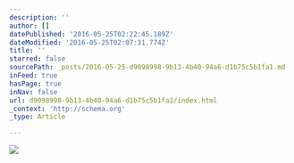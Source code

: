 ```yaml
---
description: ''
author: []
datePublished: '2016-05-25T02:22:45.189Z'
dateModified: '2016-05-25T02:07:31.774Z'
title: ''
starred: false
sourcePath: _posts/2016-05-25-d9098998-9b13-4b40-94a6-d1b75c5b1fa1.md
inFeed: true
hasPage: true
inNav: false
url: d9098998-9b13-4b40-94a6-d1b75c5b1fa1/index.html
_context: 'http://schema.org'
_type: Article

---
```

![](https://the-grid-user-content.s3-us-west-2.amazonaws.com/23a2866f-dd61-40b6-9ec5-bc5b70eace82.jpg)